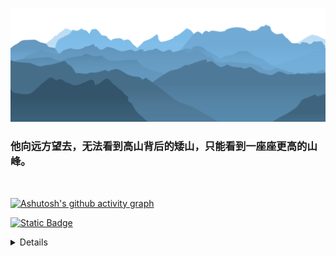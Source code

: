 <!-- ![Typing SVG](https://readme-typing-svg.demolab.com/?lines=Hello+there!;Hello+world!) -->


[![png](mt.png)](https://github.com/Aetherance?tab=repositories)

### **他向远方望去，无法看到高山背后的矮山，只能看到一座座更高的山峰。**



<br>

<!-- [![Anurag's GitHub stats](https://github-readme-stats.vercel.app/api?username=Aetherance&theme=tokyonight)](https://github.com/anuraghazra/github-readme-stats) ---->

[![Ashutosh's github activity graph](https://github-readme-activity-graph.vercel.app/graph?username=Aetherance&theme=react-dark)](https://github.com/ashutosh00710/github-readme-activity-graph)

[![Static Badge](https://img.shields.io/badge/build-INK-brightgreen?style=flat&logo=LeetCode&logoColor=%23EEEE00&logoSize=1024&label=LeetCode&labelColor=%23B0C4DE&color=%2387CEEB)
](https://leetcode.cn/u/aetherance)



<details>

<center>

[![Top Langs](https://github-readme-stats.vercel.app/api/top-langs/?username=Aetherance&layout=compact)]

<center>
<summary>语言统计
1